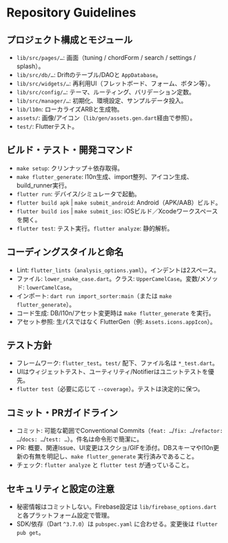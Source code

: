 # Repository Guidelines

## プロジェクト構成とモジュール
- `lib/src/pages/…`: 画面（tuning / chordForm / search / settings / splash）。
- `lib/src/db/…`: Driftのテーブル/DAOと `AppDatabase`。
- `lib/src/widgets/…`: 再利用UI（フレットボード、フォーム、ボタン等）。
- `lib/src/config/…`: テーマ、ルーティング、バリデーション定数。
- `lib/src/manager/…`: 初期化、環境設定、サンプルデータ投入。
- `lib/l10n`: ローカライズARBと生成物。
- `assets/`: 画像/アイコン（`lib/gen/assets.gen.dart`経由で参照）。
- `test/`: Flutterテスト。

## ビルド・テスト・開発コマンド
- `make setup`: クリンナップ＋依存取得。
- `make flutter_generate`: l10n生成、import整列、アイコン生成、build_runner実行。
- `flutter run`: デバイス/シミュレータで起動。
- `flutter build apk` | `make submit_android`: Android（APK/AAB）ビルド。
- `flutter build ios` | `make submit_ios`: iOSビルド／Xcodeワークスペースを開く。
- `flutter test`: テスト実行。`flutter analyze`: 静的解析。

## コーディングスタイルと命名
- Lint: `flutter_lints`（`analysis_options.yaml`）。インデントは2スペース。
- ファイル: `lower_snake_case.dart`。クラス: `UpperCamelCase`。変数/メソッド: `lowerCamelCase`。
- インポート: `dart run import_sorter:main`（または `make flutter_generate`）。
- コード生成: DB/l10n/アセット変更時は `make flutter_generate` を実行。
- アセット参照: 生パスではなく FlutterGen（例: `Assets.icons.appIcon`）。

## テスト方針
- フレームワーク: `flutter_test`。`test/` 配下、ファイル名は `*_test.dart`。
- UIはウィジェットテスト、ユーティリティ/Notifierはユニットテストを優先。
- `flutter test`（必要に応じて `--coverage`）。テストは決定的に保つ。

## コミット・PRガイドライン
- コミット: 可能な範囲でConventional Commits（`feat: …`/`fix: …`/`refactor: …`/`docs: …`/`test: …`）。件名は命令形で簡潔に。
- PR: 概要、関連Issue、UI変更はスクショ/GIFを添付。DBスキーマやl10n更新の有無を明記し、`make flutter_generate` 実行済みであること。
- チェック: `flutter analyze` と `flutter test` が通っていること。

## セキュリティと設定の注意
- 秘密情報はコミットしない。Firebase設定は `lib/firebase_options.dart` と各プラットフォーム設定で管理。
- SDK/依存（Dart `^3.7.0`）は `pubspec.yaml` に合わせる。変更後は `flutter pub get`。

